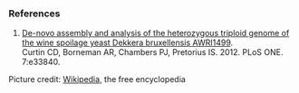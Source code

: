 ### References

1.  [De-novo assembly and analysis of the heterozygous triploid genome
    of the wine spoilage yeast Dekkera bruxellensis
    AWRI1499](http://europepmc.org/abstract/MED/22470482).\
    Curtin CD, Borneman AR, Chambers PJ, Pretorius IS. 2012. PLoS ONE.
    7:e33840.

Picture credit:
[Wikipedia](https://commons.wikimedia.org/wiki/File:Aspect_de_brettanomyces_bruxellensis_sur_g%C3%A9lose_YPD.JPG),
the free encyclopedia
